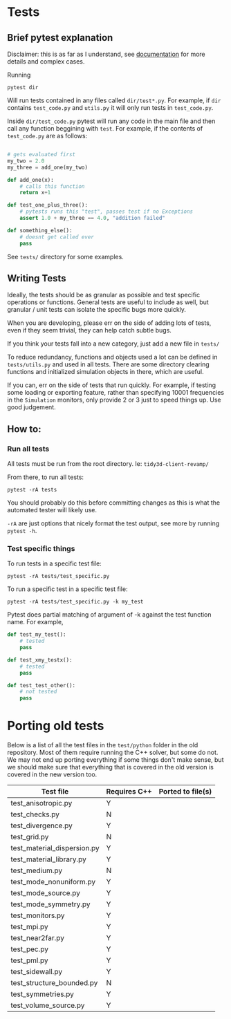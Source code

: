 # Tests

## Brief pytest explanation

Disclaimer: this is as far as I understand, see [documentation](https://docs.pytest.org/en/6.2.x/) for more details and complex cases.

Running

```pytest dir```

Will run tests contained in any files called `dir/test*.py`.
For example, if `dir` contains `test_code.py` and `utils.py` it will only run tests in `test_code.py`.

Inside `dir/test_code.py` pytest will run any code in the main file and then call any function beggining with `test`. For example, if the contents of `test_code.py` are as follows:

```python

# gets evaluated first
my_two = 2.0
my_three = add_one(my_two)

def add_one(x):
    # calls this function
    return x+1

def test_one_plus_three():
    # pytests runs this "test", passes test if no Exceptions
    assert 1.0 + my_three == 4.0, "addition failed" 

def something_else():
    # doesnt get called ever
    pass

```

See `tests/` directory for some examples.

## Writing Tests

Ideally, the tests should be as granular as possible and test specific operations or functions.  General tests are useful to include as well, but granular / unit tests can isolate the specific bugs more quickly.

When you are developing, please err on the side of adding lots of tests, even if they seem trivial, they can help catch subtle bugs.

If you think your tests fall into a new category, just add a new file in `tests/`

To reduce redundancy, functions and objects used a lot can be defined in `tests/utils.py` and used in all tests.  There are some directory clearing functions and initialized simulation objects in there, which are useful.

If you can, err on the side of tests that run quickly.  For example, if testing some loading or exporting feature, rather than specifying 10001 frequencies in the `Simulation` monitors, only provide 2 or 3 just to speed things up.  Use good judgement.

## How to:

### Run all tests

All tests must be run from the root directory.
Ie: `tidy3d-client-revamp/`

From there, to run all tests:

```pytest -rA tests```

You should probably do this before committing changes as this is what the automated tester will likely use.

`-rA` are just options that nicely format the test output, see more by running `pytest -h`.

### Test specific things

To run tests in a specific test file:

```pytest -rA tests/test_specific.py```

To run a specific test in a specific test file:

```pytest -rA tests/test_specific.py -k my_test```

Pytest does partial matching of argument of -k against the test function name.  For example,

```python
def test_my_test():
    # tested
    pass

def test_xmy_testx():
    # tested
    pass

def test_test_other():
    # not tested
    pass
```

# Porting old tests

Below is a list of all the test files in the `test/python` folder in the old repository. Most of them require running the C++ solver, but some do not. We may not end up porting everything if some things don't make sense, but we should make sure that everything that is covered in the old version is covered in the new version too.

| Test file                       | Requires C++ | Ported to file(s)                                         |
| ------------------------------- | ------------ | --------------------------------------------------------- |
| test_anisotropic.py             | Y            |                                                           | 
| test_checks.py                  | N            |                                                           | 
| test_divergence.py              | Y            |                                                           | 
| test_grid.py                    | N            |                                                           | 
| test_material_dispersion.py     | Y            |                                                           | 
| test_material_library.py        | Y            |                                                           | 
| test_medium.py                  | N            |                                                           | 
| test_mode_nonuniform.py         | Y            |                                                           | 
| test_mode_source.py             | Y            |                                                           | 
| test_mode_symmetry.py           | Y            |                                                           | 
| test_monitors.py                | Y            |                                                           | 
| test_mpi.py                     | Y            |                                                           | 
| test_near2far.py                | Y            |                                                           | 
| test_pec.py                     | Y            |                                                           | 
| test_pml.py                     | Y            |                                                           | 
| test_sidewall.py                | Y            |                                                           | 
| test_structure_bounded.py       | N            |                                                           | 
| test_symmetries.py              | Y            |                                                           | 
| test_volume_source.py           | Y            |                                                           | 
